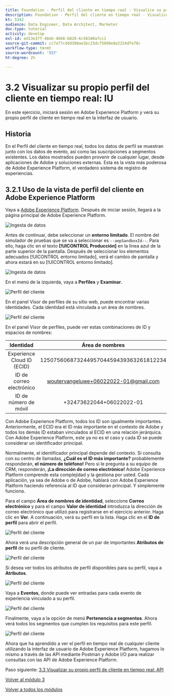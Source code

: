 ```yaml
---
title: Foundation - Perfil del cliente en tiempo real - Visualice su propio perfil del cliente en tiempo real - IU
description: Foundation - Perfil del cliente en tiempo real - Visualice su propio perfil del cliente en tiempo real - IU
kt: 5342
audience: Data Engineer, Data Architect, Marketer
doc-type: tutorial
activity: develop
exl-id: ed13e37f-48eb-4668-b828-6c58340a7cc1
source-git-commit: cc7a77c4dd380ae1bc23dc75608e8e2224dfe78c
workflow-type: tm+mt
source-wordcount: '557'
ht-degree: 2%

---
```


# 3.2 Visualizar su propio perfil del cliente en tiempo real: IU

En este ejercicio, iniciará sesión en Adobe Experience Platform y verá su propio perfil de cliente en tiempo real en la interfaz de usuario.

## Historia

En el Perfil del cliente en tiempo real, todos los datos de perfil se muestran junto con los datos de evento, así como las suscripciones a segmentos existentes. Los datos mostrados pueden provenir de cualquier lugar, desde aplicaciones de Adobe y soluciones externas. Esta es la vista más poderosa de Adobe Experience Platform, el verdadero sistema de registro de experiencias.

## 3.2.1 Uso de la vista de perfil del cliente en Adobe Experience Platform

Vaya a [Adobe Experience Platform](https://experience.adobe.com/platform). Después de iniciar sesión, llegará a la página principal de Adobe Experience Platform.

![Ingesta de datos](../module2/images/home.png)

Antes de continuar, debe seleccionar un **entorno limitado**. El nombre del simulador de pruebas que se va a seleccionar es ``--aepSandboxId--``. Para ello, haga clic en el texto **[!UICONTROL Producción]** en la línea azul de la parte superior de la pantalla. Después de seleccionar los elementos adecuados [!UICONTROL entorno limitado], verá el cambio de pantalla y ahora estará en su [!UICONTROL entorno limitado].

![Ingesta de datos](../module2/images/sb1.png)

En el menú de la izquierda, vaya a **Perfiles** y **Examinar**.

![Perfil del cliente](./images/homemenu.png)

En el panel Visor de perfiles de su sitio web, puede encontrar varias identidades. Cada identidad está vinculada a un área de nombres.

![Perfil del cliente](./images/identities.png)

En el panel Visor de perfiles, puede ver estas combinaciones de ID y espacios de nombres:

| Identidad | Área de nombres |
|:-------------:| :---------------:|
| Experience Cloud ID (ECID) | 12507560687324495704459439363261812234 |
| ID de correo electrónico | woutervangeluwe+06022022-01@gmail.com |
| ID de número de móvil | +32473622044+06022022-01 |

Con Adobe Experience Platform, todos los ID son igualmente importantes. Anteriormente, el ECID era el ID más importante en el contexto de Adobe y todos los demás ID estaban vinculados al ECID en una relación jerárquica. Con Adobe Experience Platform, este ya no es el caso y cada ID se puede considerar un identificador principal.

Normalmente, el identificador principal depende del contexto. Si consulta con su centro de llamadas, **¿Cuál es el ID más importante?** probablemente responderán, **el número de teléfono!** Pero si le pregunta a su equipo de CRM, responderán, **¡La dirección de correo electrónico!**  Adobe Experience Platform comprende esta complejidad y la gestiona por usted. Cada aplicación, ya sea de Adobe o de Adobe, hablará con Adobe Experience Platform haciendo referencia al ID que consideran principal. Y simplemente funciona.

Para el campo **Área de nombres de identidad**, seleccione **Correo electrónico** y para el campo **Valor de identidad** introduzca la dirección de correo electrónico que utilizó para registrarse en el ejercicio anterior. Haga clic en **Ver**. A continuación, verá su perfil en la lista. Haga clic en el **ID de perfil** para abrir el perfil.

![Perfil del cliente](./images/popupecid.png)

Ahora verá una descripción general de un par de importantes **Atributos de perfil** de su perfil de cliente.

![Perfil del cliente](./images/profile.png)

Si desea ver todos los atributos de perfil disponibles para su perfil, vaya a **Atributos**.

![Perfil del cliente](./images/profilattr.png)

Vaya a **Eventos**, donde puede ver entradas para cada evento de experiencia vinculado a su perfil.

![Perfil del cliente](./images/profileee.png)

Finalmente, vaya a la opción de menú **Pertenencia a segmentos**. Ahora verá todos los segmentos que cumplen los requisitos para este perfil.

![Perfil del cliente](./images/profileseg.png)

Ahora que ha aprendido a ver el perfil en tiempo real de cualquier cliente utilizando la interfaz de usuario de Adobe Experience Platform, hagamos lo mismo a través de las API mediante Postman y Adobe I/O para realizar consultas con las API de Adobe Experience Platform.

Paso siguiente: [3.3 Visualizar su propio perfil de cliente en tiempo real: API](./ex3.md)

[Volver al módulo 3](./real-time-customer-profile.md)

[Volver a todos los módulos](../../overview.md)
